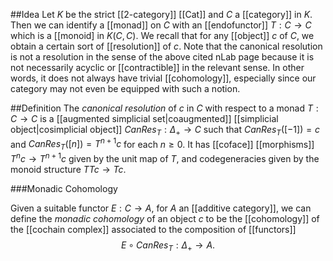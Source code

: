 ##Idea
Let $K$ be the strict [[2-category]] [[Cat]] and $C$ a [[category]] in $K$. Then we can identify a [[monad]] on $C$ with an [[endofunctor]] $T:C\to C$ which is a [[monoid] in $K(C,C)$. We recall that for any [[object]] $c$ of $C$, we obtain a certain sort of [[resolution]] of $c$. Note that the canonical resolution is not a resolution in the sense of the above cited nLab page because it is not necessarily acyclic or [[contractible]] in the relevant sense. In other words, it does not always have trivial [[cohomology]], especially since our category may not even be equipped with such a notion. 

##Definition
The _canonical resolution_ of $c$ in $C$ with respect to a monad $T:C\to C$ is a [[augmented simplicial set|coaugmented]] [[simplicial object|cosimplicial object]] $CanRes_T:\Delta_+\to C$ such that $CanRes_T([-1])=c$ and $CanRes_T([n])=T^{n+1}c$ for each $n\geq 0$. It has [[coface]] [[morphisms]] $T^{n}c\to T^{n+1}c$ given by the unit map of $T$, and codegeneracies given by the monoid structure $T T c\to T c$. 

###Monadic Cohomology

Given a suitable functor $E:C\to A$, for $A$ an [[additive category]], we can define the _monadic cohomology_ of an object $c$ to be the [[cohomology]] of the [[cochain complex]] associated to the composition of [[functors]] $$E\circ CanRes_T:\Delta_+\to A.$$